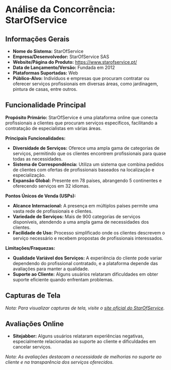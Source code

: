 # Análise da Concorrência: StarOfService

## Informações Gerais

- **Nome do Sistema:** StarOfService
- **Empresa/Desenvolvedor:** StarOfService SAS
- **Website/Página do Produto:** https://www.starofservice.pt/
- **Data de Lançamento/Versão:** Fundada em 2012
- **Plataformas Suportadas:** Web
- **Público-Alvo:** Indivíduos e empresas que procuram contratar ou oferecer serviços profissionais em diversas áreas, como jardinagem, pintura de casas, entre outros.

## Funcionalidade Principal

**Propósito Primário:** StarOfService é uma plataforma online que conecta profissionais a clientes que procuram serviços específicos, facilitando a contratação de especialistas em várias áreas.

**Principais Funcionalidades:**
- **Diversidade de Serviços:** Oferece uma ampla gama de categorias de serviços, permitindo que os clientes encontrem profissionais para quase todas as necessidades.
- **Sistema de Correspondência:** Utiliza um sistema que combina pedidos de clientes com ofertas de profissionais baseados na localização e especialização.
- **Expansão Global:** Presente em 78 países, abrangendo 5 continentes e oferecendo serviços em 32 idiomas.

**Pontos Únicos de Venda (USPs):**
- **Alcance Internacional:** A presença em múltiplos países permite uma vasta rede de profissionais e clientes.
- **Variedade de Serviços:** Mais de 900 categorias de serviços disponíveis, atendendo a uma ampla gama de necessidades dos clientes.
- **Facilidade de Uso:** Processo simplificado onde os clientes descrevem o serviço necessário e recebem propostas de profissionais interessados.

**Limitações/Fraquezas:**
- **Qualidade Variável dos Serviços:** A experiência do cliente pode variar dependendo do profissional contratado, e a plataforma depende das avaliações para manter a qualidade.
- **Suporte ao Cliente:** Alguns usuários relataram dificuldades em obter suporte eficiente quando enfrentam problemas. 


## Capturas de Tela

*Nota: Para visualizar capturas de tela, visite o [site oficial do StarOfService](https://www.starofservice.pt/).*


## Avaliações Online

- **Sitejabber:** Alguns usuários relataram experiências negativas, especialmente relacionadas ao suporte ao cliente e dificuldades em cancelar serviços. 

*Nota: As avaliações destacam a necessidade de melhorias no suporte ao cliente e na transparência dos serviços oferecidos.*

